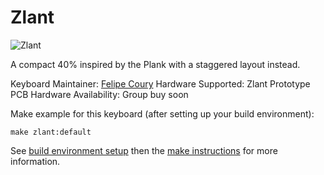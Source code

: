 # Zlant

![Zlant](https://i.imgur.com/Siz8qsL.jpg)

A compact 40% inspired by the Plank with a staggered layout instead.

Keyboard Maintainer: [Felipe Coury](https://github.com/fcoury)
Hardware Supported: Zlant Prototype PCB
Hardware Availability: Group buy soon

Make example for this keyboard (after setting up your build environment):

    make zlant:default

See [build environment setup](https://docs.qmk.fm/build_environment_setup.html) then the [make instructions](https://docs.qmk.fm/make_instructions.html) for more information.
